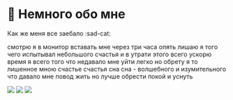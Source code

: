 #  🍛  Немного обо мне

Как же меня все заебало :sad-cat:

смотрю я в монитор 
вставать мне через три часа
опять лишаю я того 
чего испытывал небольшого счастья 
и в утрати этого всего 
ускорю время я всего того
что недавало мне уйти легко 
но обрету я то лишенное мною счастье 
счастья сна
сна - волшебного и изумительного 
что давало мне повод жить 
но лучше обрести покой и уснуть

<img src="![image](https://user-images.githubusercontent.com/57398239/120382310-1319e500-c356-11eb-9639-30c3a71dc2a8.png)">
<img src="![image](https://user-images.githubusercontent.com/57398239/120382467-4197c000-c356-11eb-9287-ea4d12eb4552.png)">
<img src="![image](https://user-images.githubusercontent.com/57398239/120382504-4ceaeb80-c356-11eb-846b-98e2dc9a6c3f.png)">
